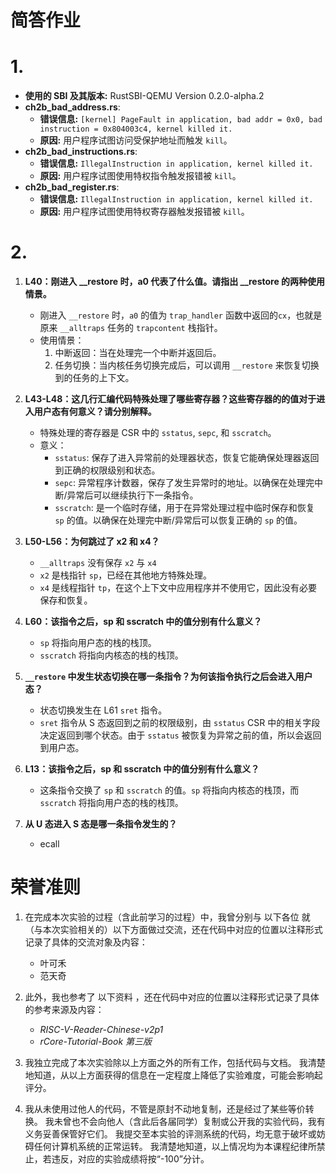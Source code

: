# 简答作业

# 1.

- **使用的 SBI 及其版本:** RustSBI-QEMU Version 0.2.0-alpha.2
- **ch2b_bad_address.rs**:
    - **错误信息:** `[kernel] PageFault in application, bad addr = 0x0, bad instruction = 0x804003c4, kernel killed it.`
    - **原因:** 用户程序试图访问受保护地址而触发 `kill`。
- **ch2b_bad_instructions.rs**:
    - **错误信息:** `IllegalInstruction in application, kernel killed it.`
    - **原因:** 用户程序试图使用特权指令触发报错被 `kill`。
- **ch2b_bad_register.rs**:
    - **错误信息:** `IllegalInstruction in application, kernel killed it.`
    - **原因:** 用户程序试图使用特权寄存器触发报错被 `kill`。


# 2.
1. **L40：刚进入 __restore 时，a0 代表了什么值。请指出 __restore 的两种使用情景。**
    - 刚进入 `__restore` 时，`a0` 的值为 `trap_handler` 函数中返回的`cx`，也就是原来 `__alltraps` 任务的 `trapcontent` 栈指针。
    - 使用情景：
        1. 中断返回：当在处理完一个中断并返回后。
        2. 任务切换：当内核任务切换完成后，可以调用 `__restore` 来恢复切换到的任务的上下文。

2. **L43-L48：这几行汇编代码特殊处理了哪些寄存器？这些寄存器的的值对于进入用户态有何意义？请分别解释。**
    - 特殊处理的寄存器是 CSR 中的 `sstatus`, `sepc`, 和 `sscratch`。
    - 意义：
        - `sstatus`: 保存了进入异常前的处理器状态，恢复它能确保处理器返回到正确的权限级别和状态。
        - `sepc`: 异常程序计数器，保存了发生异常时的地址。以确保在处理完中断/异常后可以继续执行下一条指令。
        - `sscratch`: 是一个临时存储，用于在异常处理过程中临时保存和恢复 `sp` 的值。以确保在处理完中断/异常后可以恢复正确的 `sp` 的值。

3. **L50-L56：为何跳过了 x2 和 x4？**
    - `__alltraps` 没有保存 `x2` 与 `x4`
    - `x2` 是栈指针 `sp`，已经在其他地方特殊处理。
    - `x4` 是线程指针 `tp`，在这个上下文中应用程序并不使用它，因此没有必要保存和恢复。

4. **L60：该指令之后，sp 和 sscratch 中的值分别有什么意义？**
    - `sp` 将指向用户态的栈的栈顶。
    - `sscratch` 将指向内核态的栈的栈顶。

5. **`__restore` 中发生状态切换在哪一条指令？为何该指令执行之后会进入用户态？**
    - 状态切换发生在 L61 `sret` 指令。
    - `sret` 指令从 S 态返回到之前的权限级别，由 `sstatus` CSR 中的相关字段决定返回到哪个状态。由于 `sstatus` 被恢复为异常之前的值，所以会返回到用户态。

6. **L13：该指令之后，sp 和 sscratch 中的值分别有什么意义？**
    - 这条指令交换了 `sp` 和 `sscratch` 的值。`sp` 将指向内核态的栈顶，而 `sscratch` 将指向用户态的栈的栈顶。

7. **从 U 态进入 S 态是哪一条指令发生的？**
    - ecall

# 荣誉准则

1. 在完成本次实验的过程（含此前学习的过程）中，我曾分别与 以下各位 就（与本次实验相关的）以下方面做过交流，还在代码中对应的位置以注释形式记录了具体的交流对象及内容：
    - 叶可禾 
    - 范天奇

2. 此外，我也参考了 以下资料 ，还在代码中对应的位置以注释形式记录了具体的参考来源及内容：
    - _RISC-V-Reader-Chinese-v2p1_
    - _rCore-Tutorial-Book 第三版_

3. 我独立完成了本次实验除以上方面之外的所有工作，包括代码与文档。 我清楚地知道，从以上方面获得的信息在一定程度上降低了实验难度，可能会影响起评分。

4. 我从未使用过他人的代码，不管是原封不动地复制，还是经过了某些等价转换。 我未曾也不会向他人（含此后各届同学）复制或公开我的实验代码，我有义务妥善保管好它们。 我提交至本实验的评测系统的代码，均无意于破坏或妨碍任何计算机系统的正常运转。 我清楚地知道，以上情况均为本课程纪律所禁止，若违反，对应的实验成绩将按“-100”分计。